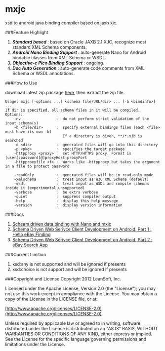 mxjc
====

xsd to android java binding compiler based on jaxb xjc.


###Feature Highlight
1. ***Standard based*** : based on Oracle JAXB 2.1 XJC, recognize most standard XML Schema components.
2. ***Android Nano Binding Support*** : auto-generate Nano for Android bindable classes from XML Schema or WSDL.
3. ***Objective-c Pico Binding Support*** : ongoing.
3. ***Doc Auto Generation*** : auto-generate code comments from XML Schema or WSDL annotations.


###How to Use

download latest zip package [here](https://github.com/bulldog2011/bulldog-repo/tree/master/repo/releases/com/leansoft/mxjc/0.5.1), then extract the zip file.

	Usage: mxjc [-options ...] <schema file/URL/dir> ... [-b <bindinfo>] ...  
	If dir is specified, all schema files in it will be compiled.  
	Options:  
	    -nv                :  do not perform strict validation of the input schema(s)  
	    -b <file/dir>      :  specify external bindings files (each <file> must have its own -b)  
                              If a directory is given, **/*.xjb is searched  
	    -d <dir>           :  generated files will go into this directory  
	    -p <pkg>           :  specifies the target package  
	    -httpproxy <proxy> :  set HTTP/HTTPS proxy. Format is [user[:password]@]proxyHost:proxyPort  
	    -httpproxyfile <f> :  Works like -httpproxy but takes the argument in a file to protect password  
	
	    -readOnly          :  generated files will be in read-only mode  
	    -xmlschema         :  treat input as W3C XML Schema (default)  
	    -wsdl              :  treat input as WSDL and compile schemas inside it (experimental,unsupported)  
	    -verbose           :  be extra verbose  
	    -quiet             :  suppress compiler output  
	    -help              :  display this help message  
	    -version           :  display version information  

###Docs
1. [Scheam driven data binding with Nano and mxjc](http://bulldog2011.github.com/blog/2013/02/07/schema-driven-nano-binding/)
2. [Schema Driven Web Serivce Client Development on Android, Part 1 : Hello eBay Finding](http://bulldog2011.github.com/blog/2013/02/17/schema-driven-on-android-part-1-hello-ebay-finding/)
3. [Schema Driven Web Serivce Client Development on Android, Part 2 : eBay Search App](http://bulldog2011.github.com/blog/2013/02/19/schema-driven-on-android-part-2-ebay-search/)


###Current Limition
1. xsd:any is not supported and will be ignored if presents
2. xsd:choice is not support and will be ignored if presents

###Copyright and License
Copyright 2012 LeanSoft, Inc.

Licensed under the Apache License, Version 2.0 (the "License"); you may not use this work except in compliance with the License. You may obtain a copy of the License in the LICENSE file, or at:

[http://www.apache.org/licenses/LICENSE-2.0](http://www.apache.org/licenses/LICENSE-2.0)

Unless required by applicable law or agreed to in writing, software distributed under the License is distributed on an "AS IS" BASIS, WITHOUT WARRANTIES OR CONDITIONS OF ANY KIND, either express or implied. See the License for the specific language governing permissions and limitations under the License.



